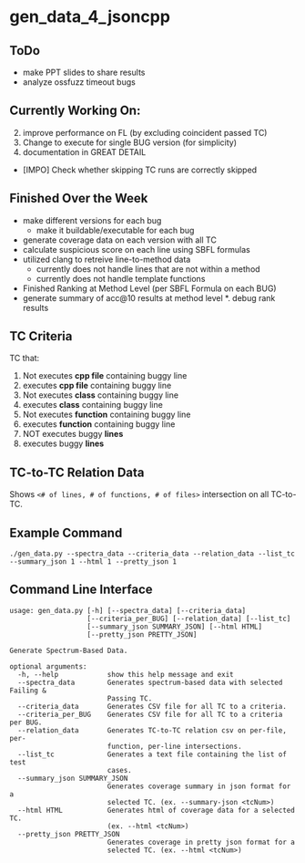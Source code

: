 # gen_data_4_jsoncpp

## ToDo
* make PPT slides to share results
* analyze ossfuzz timeout bugs

## Currently Working On:
2. improve performance on FL (by excluding coincident passed TC)
3. Change to execute for single BUG version (for simplicity)
4. documentation in GREAT DETAIL
* [IMPO] Check whether skipping TC runs are correctly skipped

## Finished Over the Week
* make different versions for each bug
  * make it buildable/executable for each bug
* generate coverage data on each version with all TC
* calculate suspicious score on each line using SBFL formulas
* utilized clang to retreive line-to-method data
  * currently does not handle lines that are not within a method
  * currently does not handle template functions
* Finished Ranking at Method Level (per SBFL Formula on each BUG)
* generate summary of acc@10 results at method level
*. debug rank results

## TC Criteria
TC that:
  1. Not executes **cpp file** containing buggy line
  2. executes **cpp file** containing buggy line
  3. Not executes **class** containing buggy line
  4. executes **class** containing buggy line
  5. Not executes **function** containing buggy line
  6. executes **function** containing buggy line
  7. NOT executes buggy **lines**
  8. executes buggy **lines**

## TC-to-TC Relation Data
Shows ```<# of lines, # of functions, # of files>``` intersection on all TC-to-TC.

## Example Command
```
./gen_data.py --spectra_data --criteria_data --relation_data --list_tc --summary_json 1 --html 1 --pretty_json 1
```

## Command Line Interface
```
usage: gen_data.py [-h] [--spectra_data] [--criteria_data]
                   [--criteria_per_BUG] [--relation_data] [--list_tc]
                   [--summary_json SUMMARY_JSON] [--html HTML]
                   [--pretty_json PRETTY_JSON]

Generate Spectrum-Based Data.

optional arguments:
  -h, --help            show this help message and exit
  --spectra_data        Generates spectrum-based data with selected Failing &
                        Passing TC.
  --criteria_data       Generates CSV file for all TC to a criteria.
  --criteria_per_BUG    Generates CSV file for all TC to a criteria per BUG.
  --relation_data       Generates TC-to-TC relation csv on per-file, per-
                        function, per-line intersections.
  --list_tc             Generates a text file containing the list of test
                        cases.
  --summary_json SUMMARY_JSON
                        Generates coverage summary in json format for a
                        selected TC. (ex. --summary-json <tcNum>)
  --html HTML           Generates html of coverage data for a selected TC.
                        (ex. --html <tcNum>)
  --pretty_json PRETTY_JSON
                        Generates coverage in pretty json format for a
                        selected TC. (ex. --html <tcNum>)
```
